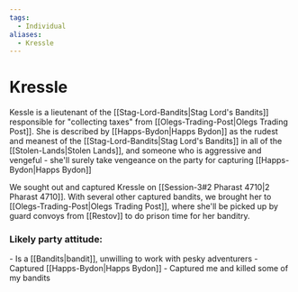 ```yaml
---
tags:
  - Individual
aliases:
  - Kressle
---
```

# Kressle
Kessle is a lieutenant of the [[Stag-Lord-Bandits|Stag Lord's Bandits]] responsible for "collecting taxes" from [[Olegs-Trading-Post|Olegs Trading Post]]. She is described by [[Happs-Bydon|Happs Bydon]] as the rudest and meanest of the [[Stag-Lord-Bandits|Stag Lord's Bandits]] in all of the [[Stolen-Lands|Stolen Lands]], and someone who is aggressive and vengeful - she'll surely take vengeance on the party for capturing [[Happs-Bydon|Happs Bydon]]

We sought out and captured Kressle on [[Session-3#2 Pharast 4710|2 Pharast 4710]]. With several other captured bandits, we brought her to [[Olegs-Trading-Post|Olegs Trading Post]], where she'll be picked up by guard convoys from [[Restov]] to do prison time for her banditry. 
### Likely party attitude:
\- Is a [[Bandits|bandit]], unwilling to work with pesky adventurers
\- Captured [[Happs-Bydon|Happs Bydon]]
\- Captured me and killed some of my bandits 